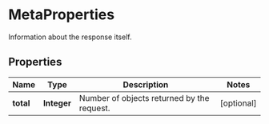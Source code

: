 

# MetaProperties

Information about the response itself.

## Properties

| Name | Type | Description | Notes |
|------------ | ------------- | ------------- | -------------|
|**total** | **Integer** | Number of objects returned by the request. |  [optional] |



